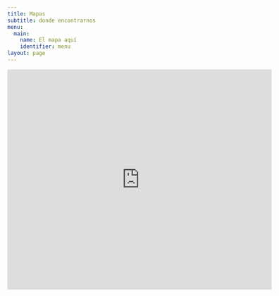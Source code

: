 ```yaml
---
title: Mapas
subtitle: donde encontrarnos
menu:
  main:
    name: El mapa aquí
    identifier: menu
layout: page
---
```

<div class="mapouter"><div class="gmap_canvas"><iframe width="100%" height="100%" id="gmap_canvas" src="https://maps.google.com/maps?q=university%20of%20san%20francisco&t=&z=15&ie=UTF8&iwloc=&output=embed" frameborder="0" scrolling="no" marginheight="0" marginwidth="0"></iframe><a href="https://www.embedgooglemap.net/embed-google-map-in-website/">embedgooglemap.net</a></div><style>.mapouter{position:relative;text-align:right;height:500px;width:600px;}.gmap_canvas {overflow:hidden;background:none!important;height:500px;width:600px;}</style></div>